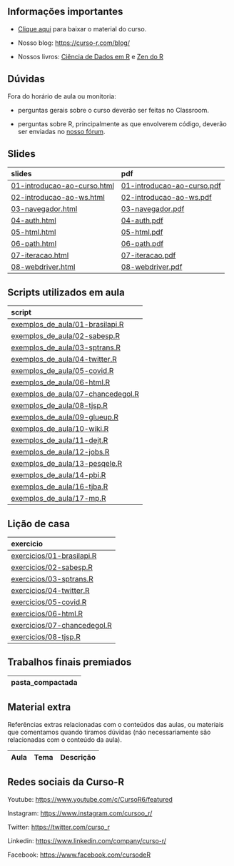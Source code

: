
<!-- README.md is generated from README.Rmd. Please edit that file -->

## Informações importantes

  - [Clique
    aqui](https://github.com/curso-r/main-web-scraping/raw/master/material_do_curso.zip)
    para baixar o material do curso.

  - Nosso blog: <https://curso-r.com/blog/>

  - Nossos livros: [Ciência de Dados em R](https://livro.curso-r.com/) e
    [Zen do R](https://curso-r.github.io/zen-do-r/)

## Dúvidas

Fora do horário de aula ou monitoria:

  - perguntas gerais sobre o curso deverão ser feitas no Classroom.

  - perguntas sobre R, principalmente as que envolverem código, deverão
    ser enviadas no [nosso fórum](https://discourse.curso-r.com/).

## Slides

| slides                                                                                                        | pdf                                                                                                         |
| :------------------------------------------------------------------------------------------------------------ | :---------------------------------------------------------------------------------------------------------- |
| [01-introducao-ao-curso.html](https://curso-r.github.io/main-web-scraping/slides/01-introducao-ao-curso.html) | [01-introducao-ao-curso.pdf](https://curso-r.github.io/main-web-scraping/slides/01-introducao-ao-curso.pdf) |
| [02-introducao-ao-ws.html](https://curso-r.github.io/main-web-scraping/slides/02-introducao-ao-ws.html)       | [02-introducao-ao-ws.pdf](https://curso-r.github.io/main-web-scraping/slides/02-introducao-ao-ws.pdf)       |
| [03-navegador.html](https://curso-r.github.io/main-web-scraping/slides/03-navegador.html)                     | [03-navegador.pdf](https://curso-r.github.io/main-web-scraping/slides/03-navegador.pdf)                     |
| [04-auth.html](https://curso-r.github.io/main-web-scraping/slides/04-auth.html)                               | [04-auth.pdf](https://curso-r.github.io/main-web-scraping/slides/04-auth.pdf)                               |
| [05-html.html](https://curso-r.github.io/main-web-scraping/slides/05-html.html)                               | [05-html.pdf](https://curso-r.github.io/main-web-scraping/slides/05-html.pdf)                               |
| [06-path.html](https://curso-r.github.io/main-web-scraping/slides/06-path.html)                               | [06-path.pdf](https://curso-r.github.io/main-web-scraping/slides/06-path.pdf)                               |
| [07-iteracao.html](https://curso-r.github.io/main-web-scraping/slides/07-iteracao.html)                       | [07-iteracao.pdf](https://curso-r.github.io/main-web-scraping/slides/07-iteracao.pdf)                       |
| [08-webdriver.html](https://curso-r.github.io/main-web-scraping/slides/08-webdriver.html)                     | [08-webdriver.pdf](https://curso-r.github.io/main-web-scraping/slides/08-webdriver.pdf)                     |

## Scripts utilizados em aula

| script                                                                                                                              |
| :---------------------------------------------------------------------------------------------------------------------------------- |
| [exemplos\_de\_aula/01-brasilapi.R](https://github.com/curso-r/202202-web-scraping/blob/master/exemplos_de_aula/01-brasilapi.R)     |
| [exemplos\_de\_aula/02-sabesp.R](https://github.com/curso-r/202202-web-scraping/blob/master/exemplos_de_aula/02-sabesp.R)           |
| [exemplos\_de\_aula/03-sptrans.R](https://github.com/curso-r/202202-web-scraping/blob/master/exemplos_de_aula/03-sptrans.R)         |
| [exemplos\_de\_aula/04-twitter.R](https://github.com/curso-r/202202-web-scraping/blob/master/exemplos_de_aula/04-twitter.R)         |
| [exemplos\_de\_aula/05-covid.R](https://github.com/curso-r/202202-web-scraping/blob/master/exemplos_de_aula/05-covid.R)             |
| [exemplos\_de\_aula/06-html.R](https://github.com/curso-r/202202-web-scraping/blob/master/exemplos_de_aula/06-html.R)               |
| [exemplos\_de\_aula/07-chancedegol.R](https://github.com/curso-r/202202-web-scraping/blob/master/exemplos_de_aula/07-chancedegol.R) |
| [exemplos\_de\_aula/08-tjsp.R](https://github.com/curso-r/202202-web-scraping/blob/master/exemplos_de_aula/08-tjsp.R)               |
| [exemplos\_de\_aula/09-glueup.R](https://github.com/curso-r/202202-web-scraping/blob/master/exemplos_de_aula/09-glueup.R)           |
| [exemplos\_de\_aula/10-wiki.R](https://github.com/curso-r/202202-web-scraping/blob/master/exemplos_de_aula/10-wiki.R)               |
| [exemplos\_de\_aula/11-dejt.R](https://github.com/curso-r/202202-web-scraping/blob/master/exemplos_de_aula/11-dejt.R)               |
| [exemplos\_de\_aula/12-jobs.R](https://github.com/curso-r/202202-web-scraping/blob/master/exemplos_de_aula/12-jobs.R)               |
| [exemplos\_de\_aula/13-pesqele.R](https://github.com/curso-r/202202-web-scraping/blob/master/exemplos_de_aula/13-pesqele.R)         |
| [exemplos\_de\_aula/14-pbi.R](https://github.com/curso-r/202202-web-scraping/blob/master/exemplos_de_aula/14-pbi.R)                 |
| [exemplos\_de\_aula/16-tjba.R](https://github.com/curso-r/202202-web-scraping/blob/master/exemplos_de_aula/16-tjba.R)               |
| [exemplos\_de\_aula/17-mp.R](https://github.com/curso-r/202202-web-scraping/blob/master/exemplos_de_aula/17-mp.R)                   |

## Lição de casa

| exercicio                                                                                              |
| :----------------------------------------------------------------------------------------------------- |
| [exercicios/01-brasilapi.R](https://curso-r.github.io/main-web-scraping/exercicios/01-brasilapi.R)     |
| [exercicios/02-sabesp.R](https://curso-r.github.io/main-web-scraping/exercicios/02-sabesp.R)           |
| [exercicios/03-sptrans.R](https://curso-r.github.io/main-web-scraping/exercicios/03-sptrans.R)         |
| [exercicios/04-twitter.R](https://curso-r.github.io/main-web-scraping/exercicios/04-twitter.R)         |
| [exercicios/05-covid.R](https://curso-r.github.io/main-web-scraping/exercicios/05-covid.R)             |
| [exercicios/06-html.R](https://curso-r.github.io/main-web-scraping/exercicios/06-html.R)               |
| [exercicios/07-chancedegol.R](https://curso-r.github.io/main-web-scraping/exercicios/07-chancedegol.R) |
| [exercicios/08-tjsp.R](https://curso-r.github.io/main-web-scraping/exercicios/08-tjsp.R)               |

## Trabalhos finais premiados

| pasta\_compactada |
| :---------------- |

## Material extra

Referências extras relacionadas com o conteúdos das aulas, ou materiais
que comentamos quando tiramos dúvidas (não necessariamente são
relacionadas com o conteúdo da aula).

| Aula | Tema | Descrição |
| :--- | :--- | :-------- |

## Redes sociais da Curso-R

Youtube: <https://www.youtube.com/c/CursoR6/featured>

Instagram: <https://www.instagram.com/cursoo_r/>

Twitter: <https://twitter.com/curso_r>

Linkedin: <https://www.linkedin.com/company/curso-r/>

Facebook: <https://www.facebook.com/cursodeR>
